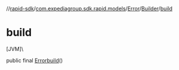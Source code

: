 //[rapid-sdk](../../../../index.md)/[com.expediagroup.sdk.rapid.models](../../index.md)/[Error](../index.md)/[Builder](index.md)/[build](build.md)

# build

[JVM]\

public final [Error](../index.md)[build](build.md)()
